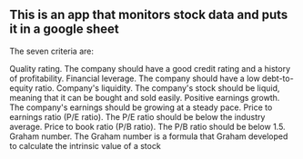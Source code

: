 ## This is an app that monitors stock data and puts it in a google sheet

The seven criteria are:

Quality rating. The company should have a good credit rating and a history of profitability.
Financial leverage. The company should have a low debt-to-equity ratio.
Company's liquidity. The company's stock should be liquid, meaning that it can be bought and sold easily.
Positive earnings growth. The company's earnings should be growing at a steady pace.
Price to earnings ratio (P/E ratio). The P/E ratio should be below the industry average.
Price to book ratio (P/B ratio). The P/B ratio should be below 1.5.
Graham number. The Graham number is a formula that Graham developed to calculate the intrinsic value of a stock